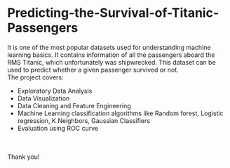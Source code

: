 # Predicting-the-Survival-of-Titanic-Passengers
It is one of the most popular datasets used for understanding machine learning basics. It contains information of all the passengers aboard the RMS Titanic, which unfortunately was shipwrecked. This dataset can be used to predict whether a given passenger survived or not. 
<br>
The project covers:
<ul> 
  <li>Exploratory Data Analysis</li>
  <li>Data Visualization</li>
  <li>Data Cleaning and Feature Engineering</li>
  <li>Machine Learning classification algorithms like Random forest, Logistic regression, K Neighbors, Gaussian Classifiers</li>
  <li>Evaluation using ROC curve</li>
</ul>
<br><br>
Thank you!
